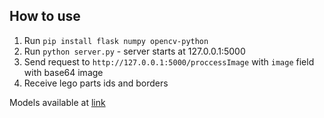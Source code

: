 ## How to use  
1. Run `pip install flask numpy opencv-python`   
2. Run `python server.py` - server starts at 127.0.0.1:5000
3. Send request to `http://127.0.0.1:5000/proccessImage` with `image` field with base64 image  
4. Receive lego parts ids and borders

Models available at [link](https://drive.google.com/drive/folders/1MCHOniZk3NK3ZDy8zi1ulKDH_fxO8I-q?usp=sharing)